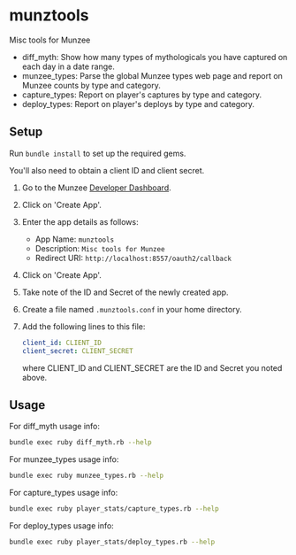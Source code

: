 # munztools

Misc tools for Munzee

* diff\_myth: Show how many types of mythologicals you have captured on each
  day in a date range.
* munzee\_types: Parse the global Munzee types web page and report on Munzee
  counts by type and category.
* capture\_types: Report on player's captures by type and category.
* deploy\_types: Report on player's deploys by type and category.

## Setup

Run ``bundle install`` to set up the required gems.

You'll also need to obtain a client ID and client secret.

1. Go to the Munzee [Developer Dashboard](https://www.munzee.com/api/apps).
1. Click on 'Create App'.
1. Enter the app details as follows:
    * App Name: `munztools`
    * Description: `Misc tools for Munzee`
    * Redirect URI: `http://localhost:8557/oauth2/callback`
1. Click on 'Create App'.
1. Take note of the ID and Secret of the newly created app.
1. Create a file named `.munztools.conf` in your home directory.
1. Add the following lines to this file:

    ```yaml
    client_id: CLIENT_ID
    client_secret: CLIENT_SECRET
    ```

    where CLIENT\_ID and CLIENT\_SECRET are the ID and Secret you noted above.

## Usage

For diff\_myth usage info:

```sh
bundle exec ruby diff_myth.rb --help
```

For munzee\_types usage info:

```sh
bundle exec ruby munzee_types.rb --help
```

For capture\_types usage info:

```sh
bundle exec ruby player_stats/capture_types.rb --help
```

For deploy\_types usage info:

```sh
bundle exec ruby player_stats/deploy_types.rb --help
```
